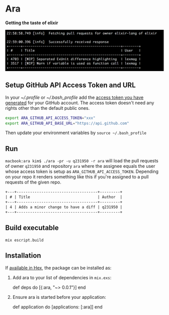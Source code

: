 # Ara

**Getting the taste of elixir**

![Screenshot](screenshot.png)

## Setup GitHub API Access Token and URL

In your _~/.profile_ or _~/.bash_profile_ add the [access token you have generated](https://github.com/settings/tokens) for your GitHub account. The access token doesn't need any rights other than the default public ones.

```bash
export ARA_GITHUB_API_ACCESS_TOKEN="xxx"
export ARA_GITHUB_API_BASE_URL="https://api.github.com"
```
Then update your environment variables by `source ~/.bash_profile`

## Run

`macbook:ara kim$ ./ara -pr -u q231950 -r ara` will load the pull requests of owner `q231950` and repository `ara` where the assignee equals the user whose access token is setup as `ARA_GITHUB_API_ACCESS_TOKEN`.
Depending on your repo it renders something like this if you're assigned to a pull requests of the given repo.

```
+---+------------------------------------+---------+
| # | Title                              | Author  |
+---+------------------------------------+---------+
| 4 | Adds a minor change to have a diff | q231950 |
+---+------------------------------------+---------+
```

## Build executable

`mix escript.build`

## Installation

If [available in Hex](https://hex.pm/docs/publish), the package can be installed as:

  1. Add ara to your list of dependencies in `mix.exs`:

        def deps do
          [{:ara, "~> 0.0.1"}]
        end

  2. Ensure ara is started before your application:

        def application do
          [applications: [:ara]]
        end
